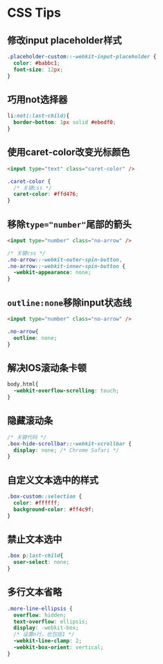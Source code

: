 # CSS Tips

## 修改input placeholder样式
```css
.placeholder-custom::-webkit-input-placeholder {  
  color: #babbc1;
  font-size: 12px;
}
```

## 巧用not选择器
```css
li:not(:last-child){
  border-bottom: 1px solid #ebedf0;
}
```

## 使用caret-color改变光标颜色
```html
<input type="text" class="caret-color" />
```
```css
.caret-color {
  /* 关键css */
  caret-color: #ffd476;
}
```

## 移除`type="number"`尾部的箭头
```html
<input type="number" class="no-arrow" />
```
```css
/* 关键css */
.no-arrow::-webkit-outer-spin-button,
.no-arrow::-webkit-inner-spin-button {
  -webkit-appearance: none;
}
```
##  `outline:none`移除input状态线
```html
<input type="number" class="no-arrow" />
```
```css
.no-arrow{
  outline: none;
}
```
## 解决IOS滚动条卡顿
```css
body,html{   
  -webkit-overflow-scrolling: touch;
}
```
## 隐藏滚动条
```css
/* 关键代码 */
.box-hide-scrollbar::-webkit-scrollbar {
  display: none; /* Chrome Safari */
}
```
## 自定义文本选中的样式
```css
.box-custom::selection {
  color: #ffffff;
  background-color: #ff4c9f;
}
```
## 禁止文本选中
```css
.box p:last-child{
  user-select: none;
}
```
## 多行文本省略
```css
.more-line-ellipsis {
  overflow: hidden;
  text-overflow: ellipsis;
  display: -webkit-box;
  /* 设置n行，也包括1 */
  -webkit-line-clamp: 2;
  -webkit-box-orient: vertical;
}
```